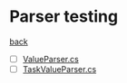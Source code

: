 # Parser testing
[back](../PlanumModel_Test.md)

- [ ] [ValueParser.cs](./ValueParser_Test.cs)
- [ ] [TaskValueParser.cs](./TaskValueParser_Test.cs)
